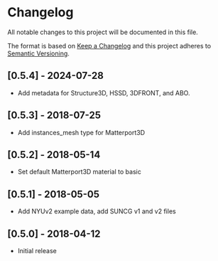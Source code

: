 # Changelog
All notable changes to this project will be documented in this file.

The format is based on [Keep a Changelog](http://keepachangelog.com/en/1.0.0/)
and this project adheres to [Semantic Versioning](http://semver.org/spec/v2.0.0.html).

## [0.5.4] - 2024-07-28
- Add metadata for Structure3D, HSSD, 3DFRONT, and ABO.

## [0.5.3] - 2018-07-25
- Add instances_mesh type for Matterport3D

## [0.5.2] - 2018-05-14
- Set default Matterport3D material to basic

## [0.5.1] - 2018-05-05
- Add NYUv2 example data, add SUNCG v1 and v2 files

## [0.5.0] - 2018-04-12
- Initial release